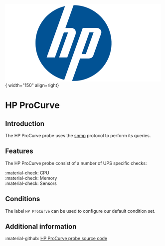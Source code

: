 ![HP](../../../images/probe_hp.png){ width="150" align=right}

# HP ProCurve

## Introduction

The HP ProCurve probe uses the [snmp](index.md) protocol to perform its queries.

## Features

The HP ProCurve probe consist of a number of UPS specific checks:

:material-check: CPU<br>
:material-check: Memory<br>
:material-check: Sensors

## Conditions

The label `HP ProCurve` can be used to configure our default condition set.

## Additional information

:material-github: [HP ProCurve probe source code](https://github.com/infrasonar/hpprocurve-probe)
